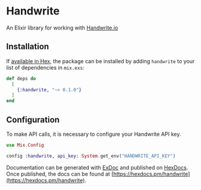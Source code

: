 # Handwrite

An Elixir library for working with [Handwrite.io](https://documentation.handwrite.io/)

## Installation

If [available in Hex](https://hex.pm/docs/publish), the package can be installed
by adding `handwrite` to your list of dependencies in `mix.exs`:

```elixir
def deps do
  [
    {:handwrite, "~> 0.1.0"}
  ]
end
```

## Configuration

To make API calls, it is necessary to configure your Handwrite API key.

```elixir
use Mix.Config

config :handwrite, api_key: System.get_env("HANDWRITE_API_KEY")
```

Documentation can be generated with [ExDoc](https://github.com/elixir-lang/ex_doc)
and published on [HexDocs](https://hexdocs.pm). Once published, the docs can
be found at [https://hexdocs.pm/handwrite](https://hexdocs.pm/handwrite).

